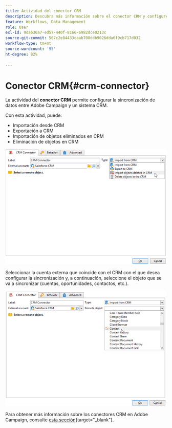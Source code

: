 ```yaml
---
title: Actividad del conector CRM
description: Descubra más información sobre el conector CRM y configure la sincronización de datos
feature: Workflows, Data Management
role: User
exl-id: 9da636a7-ed57-440f-8166-6982dce0213c
source-git-commit: 567c2e84433caab708ddb9026dda6f9cb717d032
workflow-type: tm+mt
source-wordcount: '95'
ht-degree: 82%

---
```


# Conector CRM{#crm-connector}

La actividad del **conector CRM** permite configurar la sincronización de datos entre Adobe Campaign y un sistema CRM.

Con esta actividad, puede:

* Importación desde CRM
* Exportación a CRM
* Importación de objetos eliminados en CRM
* Eliminación de objetos en CRM

![](assets/crm_task_select_op.png)

Seleccionar la cuenta externa que coincide con el CRM con el que desea configurar la sincronización y, a continuación, seleccione el objeto que se va a sincronizar (cuentas, oportunidades, contactos, etc.).

![](assets/crm_task_select_obj.png)

Para obtener más información sobre los conectores CRM en Adobe Campaign, consulte [esta sección](https://experienceleague.adobe.com/docs/campaign/campaign-v8/connect/ac-crm/crm.html){target="_blank"}.
